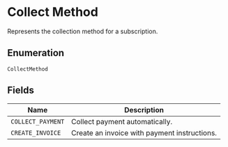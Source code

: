 # Collect Method

Represents the collection method for a subscription.

## Enumeration

`CollectMethod`

## Fields

| Name | Description |
|  --- | --- |
| `COLLECT_PAYMENT` | Collect payment automatically. |
| `CREATE_INVOICE` | Create an invoice with payment instructions. |
